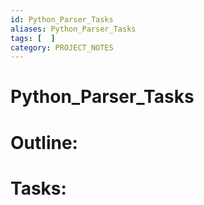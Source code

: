 ```yaml
---
id: Python_Parser_Tasks
aliases: Python_Parser_Tasks
tags: [  ]
category: PROJECT_NOTES
---
```

# Python_Parser_Tasks

# Outline:


# Tasks: